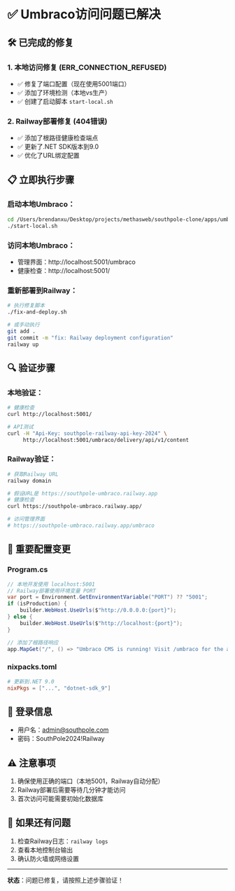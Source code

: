 # ✅ Umbraco访问问题已解决

## 🛠️ 已完成的修复

### 1. 本地访问修复 (ERR_CONNECTION_REFUSED)
- ✅ 修复了端口配置（现在使用5001端口）
- ✅ 添加了环境检测（本地vs生产）
- ✅ 创建了启动脚本 `start-local.sh`

### 2. Railway部署修复 (404错误)
- ✅ 添加了根路径健康检查端点
- ✅ 更新了.NET SDK版本到9.0
- ✅ 优化了URL绑定配置

## 📋 立即执行步骤

### 启动本地Umbraco：
```bash
cd /Users/brendanxu/Desktop/projects/methasweb/southpole-clone/apps/umbraco-simple
./start-local.sh
```

### 访问本地Umbraco：
- 管理界面：http://localhost:5001/umbraco
- 健康检查：http://localhost:5001/

### 重新部署到Railway：
```bash
# 执行修复脚本
./fix-and-deploy.sh

# 或手动执行
git add .
git commit -m "fix: Railway deployment configuration"
railway up
```

## 🔍 验证步骤

### 本地验证：
```bash
# 健康检查
curl http://localhost:5001/

# API测试
curl -H "Api-Key: southpole-railway-api-key-2024" \
     http://localhost:5001/umbraco/delivery/api/v1/content
```

### Railway验证：
```bash
# 获取Railway URL
railway domain

# 假设URL是 https://southpole-umbraco.railway.app
# 健康检查
curl https://southpole-umbraco.railway.app/

# 访问管理界面
# https://southpole-umbraco.railway.app/umbraco
```

## 📝 重要配置变更

### Program.cs
```csharp
// 本地开发使用 localhost:5001
// Railway部署使用环境变量 PORT
var port = Environment.GetEnvironmentVariable("PORT") ?? "5001";
if (isProduction) {
    builder.WebHost.UseUrls($"http://0.0.0.0:{port}");
} else {
    builder.WebHost.UseUrls($"http://localhost:{port}");
}

// 添加了根路径响应
app.MapGet("/", () => "Umbraco CMS is running! Visit /umbraco for the admin panel.");
```

### nixpacks.toml
```toml
# 更新到.NET 9.0
nixPkgs = ["...", "dotnet-sdk_9"]
```

## 🎯 登录信息
- 用户名：admin@southpole.com
- 密码：SouthPole2024!Railway

## ⚠️ 注意事项
1. 确保使用正确的端口（本地5001，Railway自动分配）
2. Railway部署后需要等待几分钟才能访问
3. 首次访问可能需要初始化数据库

## 🚨 如果还有问题
1. 检查Railway日志：`railway logs`
2. 查看本地控制台输出
3. 确认防火墙或网络设置

---

**状态**：问题已修复，请按照上述步骤验证！